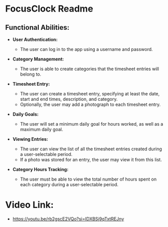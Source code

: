 # FocusClock Readme

## Functional Abilities:

- **User Authentication:**
  - The user can log in to the app using a username and password.

- **Category Management:**
  - The user is able to create categories that the timesheet entries will belong to.

- **Timesheet Entry:**
  - The user can create a timesheet entry, specifying at least the date, start and end times, description, and category.
  - Optionally, the user may add a photograph to each timesheet entry.

- **Daily Goals:**
  - The user will set a minimum daily goal for hours worked, as well as a maximum daily goal.

- **Viewing Entries:**
  - The user can view the list of all the timesheet entries created during a user-selectable period.
  - If a photo was stored for an entry, the user may view it from this list.

- **Category Hours Tracking:**
  - The user must be able to view the total number of hours spent on each category during a user-selectable period.

# Video Link:
- https://youtu.be/rb2gscE2VQo?si=IDXBSj9qTxtREJny
